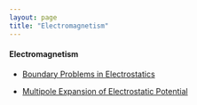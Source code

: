```yaml
---
layout: page
title: "Electromagnetism"
---
```


#### Electromagnetism

* [Boundary Problems in Electrostatics](/archives/p1.pdf)

* [Multipole Expansion of Electrostatic Potential](/archives/p2.pdf)